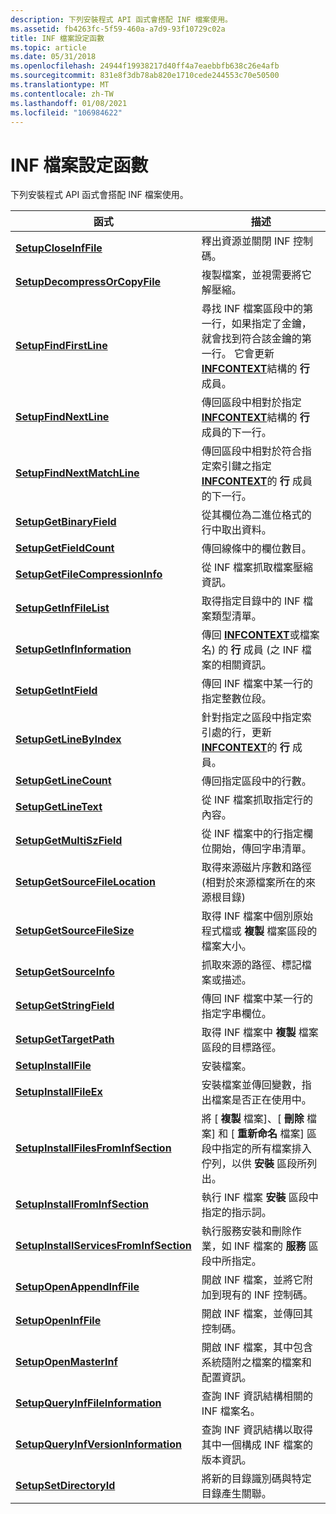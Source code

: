 ```yaml
---
description: 下列安裝程式 API 函式會搭配 INF 檔案使用。
ms.assetid: fb4263fc-5f59-460a-a7d9-93f10729c02a
title: INF 檔案設定函數
ms.topic: article
ms.date: 05/31/2018
ms.openlocfilehash: 24944f19938217d40ff4a7eaebbfb638c26e4afb
ms.sourcegitcommit: 831e8f3db78ab820e1710cede244553c70e50500
ms.translationtype: MT
ms.contentlocale: zh-TW
ms.lasthandoff: 01/08/2021
ms.locfileid: "106984622"
---
```

# <a name="inf-file-setup-functions"></a>INF 檔案設定函數

下列安裝程式 API 函式會搭配 INF 檔案使用。



| 函式                                                                         | 描述                                                                                                                                                                                            |
|----------------------------------------------------------------------------------|--------------------------------------------------------------------------------------------------------------------------------------------------------------------------------------------------------|
| [**SetupCloseInfFile**](/windows/desktop/api/Setupapi/nf-setupapi-setupcloseinffile)                                   | 釋出資源並關閉 INF 控制碼。                                                                                                                                                             |
| [**SetupDecompressOrCopyFile**](/windows/desktop/api/Setupapi/nf-setupapi-setupdecompressorcopyfilea)                   | 複製檔案，並視需要將它解壓縮。                                                                                                                                                      |
| [**SetupFindFirstLine**](/windows/desktop/api/Setupapi/nf-setupapi-setupfindfirstlinea)                                 | 尋找 INF 檔案區段中的第一行，如果指定了金鑰，就會找到符合該金鑰的第一行。 它會更新 [**INFCONTEXT**](/windows/desktop/api/Setupapi/ns-setupapi-infcontext)結構的 **行** 成員。 |
| [**SetupFindNextLine**](/windows/desktop/api/Setupapi/nf-setupapi-setupfindnextline)                                   | 傳回區段中相對於指定 [**INFCONTEXT**](/windows/desktop/api/Setupapi/ns-setupapi-infcontext)結構的 **行** 成員的下一行。                                                                    |
| [**SetupFindNextMatchLine**](/windows/desktop/api/Setupapi/nf-setupapi-setupfindnextmatchlinea)                         | 傳回區段中相對於符合指定索引鍵之指定 [**INFCONTEXT**](/windows/desktop/api/Setupapi/ns-setupapi-infcontext)的 **行** 成員的下一行。                                                 |
| [**SetupGetBinaryField**](/windows/desktop/api/Setupapi/nf-setupapi-setupgetbinaryfield)                               | 從其欄位為二進位格式的行中取出資料。                                                                                                                                          |
| [**SetupGetFieldCount**](/windows/desktop/api/Setupapi/nf-setupapi-setupgetfieldcount)                                 | 傳回線條中的欄位數目。                                                                                                                                                                |
| [**SetupGetFileCompressionInfo**](/windows/desktop/api/Setupapi/nf-setupapi-setupgetfilecompressioninfoa)               | 從 INF 檔案抓取檔案壓縮資訊。                                                                                                                                               |
| [**SetupGetInfFileList**](/windows/desktop/api/Setupapi/nf-setupapi-setupgetinffilelista)                               | 取得指定目錄中的 INF 檔案類型清單。                                                                                                                                        |
| [**SetupGetInfInformation**](/windows/desktop/api/Setupapi/nf-setupapi-setupgetinfinformationa)                         | 傳回 [**INFCONTEXT**](/windows/desktop/api/Setupapi/ns-setupapi-infcontext)或檔案名) 的 **行** 成員 (之 INF 檔案的相關資訊。                                                                                     |
| [**SetupGetIntField**](/windows/desktop/api/Setupapi/nf-setupapi-setupgetintfield)                                     | 傳回 INF 檔案中某一行的指定整數位段。                                                                                                                                          |
| [**SetupGetLineByIndex**](/windows/desktop/api/Setupapi/nf-setupapi-setupgetlinebyindexa)                               | 針對指定之區段中指定索引處的行，更新 [**INFCONTEXT**](/windows/desktop/api/Setupapi/ns-setupapi-infcontext)的 **行** 成員。                                                                     |
| [**SetupGetLineCount**](/windows/desktop/api/Setupapi/nf-setupapi-setupgetlinecounta)                                   | 傳回指定區段中的行數。                                                                                                                                                  |
| [**SetupGetLineText**](/windows/desktop/api/Setupapi/nf-setupapi-setupgetlinetexta)                                     | 從 INF 檔案抓取指定行的內容。                                                                                                                                            |
| [**SetupGetMultiSzField**](/windows/desktop/api/Setupapi/nf-setupapi-setupgetmultiszfielda)                             | 從 INF 檔案中的行指定欄位開始，傳回字串清單。                                                                                                                   |
| [**SetupGetSourceFileLocation**](/windows/desktop/api/Setupapi/nf-setupapi-setupgetsourcefilelocationa)                 | 取得來源磁片序數和路徑 (相對於來源檔案所在的來源根目錄)                                                                                                        |
| [**SetupGetSourceFileSize**](/windows/desktop/api/Setupapi/nf-setupapi-setupgetsourcefilesizea)                         | 取得 INF 檔案中個別原始程式檔或 **複製** 檔案區段的檔案大小。                                                                                                           |
| [**SetupGetSourceInfo**](/windows/desktop/api/Setupapi/nf-setupapi-setupgetsourceinfoa)                                 | 抓取來源的路徑、標記檔案或描述。                                                                                                                                             |
| [**SetupGetStringField**](/windows/desktop/api/Setupapi/nf-setupapi-setupgetstringfielda)                               | 傳回 INF 檔案中某一行的指定字串欄位。                                                                                                                                           |
| [**SetupGetTargetPath**](/windows/desktop/api/Setupapi/nf-setupapi-setupgettargetpatha)                                 | 取得 INF 檔案中 **複製** 檔案區段的目標路徑。                                                                                                                                      |
| [**SetupInstallFile**](/windows/desktop/api/Setupapi/nf-setupapi-setupinstallfilea)                                     | 安裝檔案。                                                                                                                                                                                       |
| [**SetupInstallFileEx**](/windows/desktop/api/Setupapi/nf-setupapi-setupinstallfileexa)                                 | 安裝檔案並傳回變數，指出檔案是否正在使用中。                                                                                                                  |
| [**SetupInstallFilesFromInfSection**](/windows/desktop/api/Setupapi/nf-setupapi-setupinstallfilesfrominfsectiona)       | 將 [ **複製** 檔案]、[ **刪除** 檔案] 和 [ **重新命名** 檔案] 區段中指定的所有檔案排入佇列，以供 **安裝** 區段所列出。                                                       |
| [**SetupInstallFromInfSection**](/windows/desktop/api/Setupapi/nf-setupapi-setupinstallfrominfsectiona)                 | 執行 INF 檔案 **安裝** 區段中指定的指示詞。                                                                                                                                  |
| [**SetupInstallServicesFromInfSection**](/windows/desktop/api/Setupapi/nf-setupapi-setupinstallservicesfrominfsectiona) | 執行服務安裝和刪除作業，如 INF 檔案的 **服務** 區段中所指定。                                                                                            |
| [**SetupOpenAppendInfFile**](/windows/desktop/api/Setupapi/nf-setupapi-setupopenappendinffilea)                         | 開啟 INF 檔案，並將它附加到現有的 INF 控制碼。                                                                                                                                             |
| [**SetupOpenInfFile**](/windows/desktop/api/Setupapi/nf-setupapi-setupopeninffilea)                                     | 開啟 INF 檔案，並傳回其控制碼。                                                                                                                                                          |
| [**SetupOpenMasterInf**](/windows/desktop/api/Setupapi/nf-setupapi-setupopenmasterinf)                                 | 開啟 INF 檔案，其中包含系統隨附之檔案的檔案和配置資訊。                                                                                                        |
| [**SetupQueryInfFileInformation**](/windows/desktop/api/Setupapi/nf-setupapi-setupqueryinffileinformationa)             | 查詢 INF 資訊結構相關的 INF 檔案名。                                                                                                                               |
| [**SetupQueryInfVersionInformation**](/windows/desktop/api/Setupapi/nf-setupapi-setupqueryinfversioninformationa)       | 查詢 INF 資訊結構以取得其中一個構成 INF 檔案的版本資訊。                                                                                                      |
| [**SetupSetDirectoryId**](/windows/desktop/api/Setupapi/nf-setupapi-setupsetdirectoryida)                               | 將新的目錄識別碼與特定目錄產生關聯。                                                                                                                                     |



 

 

 



